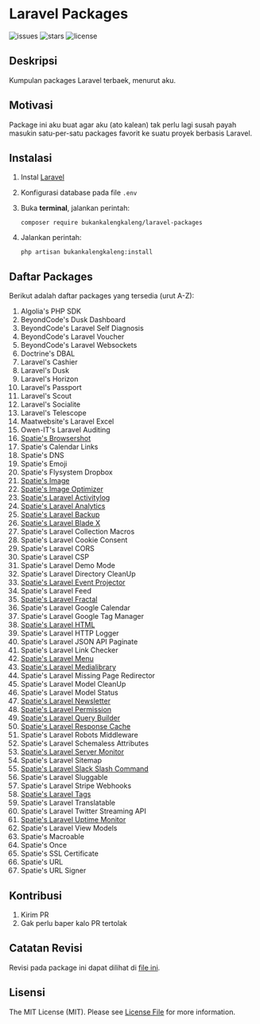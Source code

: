 # Laravel Packages

![issues](https://img.shields.io/github/issues/bukankalengkaleng/laravel-packages.svg)
![stars](https://img.shields.io/github/stars/bukankalengkaleng/laravel-packages.svg)
![license](https://img.shields.io/github/license/bukankalengkaleng/laravel-packages.svg)

## Deskripsi

Kumpulan packages Laravel terbaek, menurut aku.

## Motivasi

Package ini aku buat agar aku (ato kalean) tak perlu lagi susah payah masukin satu-per-satu packages favorit ke suatu proyek berbasis Laravel.

## Instalasi

1. Instal [Laravel](https://laravel.com/docs/5.7/installation)
1. Konfigurasi database pada file ```.env```
1. Buka **terminal**, jalankan perintah:

    ```composer require bukankalengkaleng/laravel-packages```
1. Jalankan perintah:

    ```php artisan bukankalengkaleng:install```

## Daftar Packages

Berikut adalah daftar packages yang tersedia (urut A-Z):

1. Algolia's PHP SDK
1. BeyondCode's Dusk Dashboard
1. BeyondCode's Laravel Self Diagnosis
1. BeyondCode's Laravel Voucher
1. BeyondCode's Laravel Websockets
1. Doctrine's DBAL
1. Laravel's Cashier
1. Laravel's Dusk
1. Laravel's Horizon
1. Laravel's Passport
1. Laravel's Scout
1. Laravel's Socialite
1. Laravel's Telescope
1. Maatwebsite's Laravel Excel
1. Owen-IT's Laravel Auditing
1. [Spatie's Browsershot](https://github.com/spatie/browsershot)
1. Spatie's Calendar Links
1. Spatie's DNS
1. Spatie's Emoji
1. Spatie's Flysystem Dropbox
1. [Spatie's Image](https://github.com/spatie/image)
1. [Spatie's Image Optimizer](https://github.com/spatie/image-optimizer)
1. [Spatie's Laravel Activitylog](https://github.com/spatie/laravel-activitylog)
1. [Spatie's Laravel Analytics](https://github.com/spatie/laravel-analytics)
1. [Spatie's Laravel Backup](https://github.com/spatie/laravel-backup)
1. [Spatie's Laravel Blade X](https://github.com/spatie/laravel-blade-x)
1. Spatie's Laravel Collection Macros
1. Spatie's Laravel Cookie Consent
1. Spatie's Laravel CORS
1. Spatie's Laravel CSP
1. Spatie's Laravel Demo Mode
1. Spatie's Laravel Directory CleanUp
1. [Spatie's Laravel Event Projector](https://github.com/spatie/laravel-event-projector)
1. Spatie's Laravel Feed
1. [Spatie's Laravel Fractal](https://github.com/spatie/laravel-fractal)
1. Spatie's Laravel Google Calendar
1. Spatie's Laravel Google Tag Manager
1. [Spatie's Laravel HTML](https://github.com/spatie/laravel-html)
1. Spatie's Laravel HTTP Logger
1. Spatie's Laravel JSON API Paginate
1. Spatie's Laravel Link Checker
1. [Spatie's Laravel Menu](https://github.com/spatie/laravel-menu)
1. [Spatie's Laravel Medialibrary](https://github.com/spatie/laravel-medialibrary)
1. Spatie's Laravel Missing Page Redirector
1. Spatie's Laravel Model CleanUp
1. Spatie's Laravel Model Status
1. [Spatie's Laravel Newsletter](https://github.com/spatie/laravel-newsletter)
1. [Spatie's Laravel Permission](https://github.com/spatie/laravel-permission)
1. [Spatie's Laravel Query Builder](https://github.com/spatie/laravel-query-builder)
1. [Spatie's Laravel Response Cache](https://github.com/spatie/laravel-responsecache)
1. Spatie's Laravel Robots Middleware
1. Spatie's Laravel Schemaless Attributes
1. [Spatie's Laravel Server Monitor](https://github.com/spatie/laravel-server-monitor)
1. Spatie's Laravel Sitemap
1. [Spatie's Laravel Slack Slash Command](https://github.com/spatie/laravel-slack-slash-command)
1. Spatie's Laravel Sluggable
1. Spatie's Laravel Stripe Webhooks
1. [Spatie's Laravel Tags](https://github.com/spatie/laravel-tags)
1. Spatie's Laravel Translatable
1. Spatie's Laravel Twitter Streaming API
1. [Spatie's Laravel Uptime Monitor](https://github.com/spatie/laravel-uptime-monitor)
1. Spatie's Laravel View Models
1. Spatie's Macroable
1. Spatie's Once
1. Spatie's SSL Certificate
1. Spatie's URL
1. Spatie's URL Signer

## Kontribusi

1. Kirim PR
1. Gak perlu baper kalo PR tertolak

## Catatan Revisi

Revisi pada package ini dapat dilihat di [file ini](https://github.com/bukankalengkaleng/laravel-packages/blob/master/CHANGELOG.md).

## Lisensi

The MIT License (MIT). Please see [License File](https://github.com/bukankalengkaleng/laravel-packages/blob/master/LICENSE) for more information.
